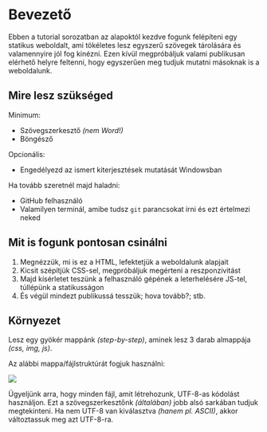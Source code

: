 # Bevezető

Ebben a tutorial sorozatban az alapoktól kezdve fogunk felépíteni egy statikus weboldalt, ami tökéletes lesz egyszerű szövegek tárolására és valamennyire jól fog kinézni. Ezen kívül megpróbáljuk valami publikusan elérhető helyre feltenni, hogy egyszerűen meg tudjuk mutatni másoknak is a weboldalunk.

## Mire lesz szükséged

Minimum:

- Szövegszerkesztő *(nem Word!)*
- Böngésző

Opcionális:

- Engedélyezd az ismert kiterjesztések mutatását Windowsban 

Ha tovább szeretnél majd haladni:

- GitHub felhasználó
- Valamilyen terminál, amibe tudsz `git` parancsokat írni és ezt értelmezi neked

## Mit is fogunk pontosan csinálni

1. Megnézzük, mi is ez a HTML, lefektetjük a weboldalunk alapjait
2. Kicsit szépítjük CSS-sel, megpróbáljuk megérteni a reszponzivitást
3. Majd kísérletet teszünk a felhasználó gépének a leterhelésére JS-tel, túllépünk a statikusságon
4. És végül mindezt publikussá tesszük; hova tovább?; stb.

## Környezet

Lesz egy gyökér mappánk *(step-by-step)*, aminek lesz 3 darab almappája *(css, img, js)*.

Az alábbi mappa/fájlstruktúrát fogjuk használni:

<img src="/web/tutorials/step-by-step/sbs_00_mappa-struktura.png">

Ügyeljünk arra, hogy minden fájl, amit létrehozunk, UTF-8-as kódolást használjon. Ezt a szövegszerkesztőnk *(általában)* jobb alsó sarkában tudjuk megtekinteni. Ha nem UTF-8 van kiválasztva *(hanem pl. ASCII)*, akkor változtassuk meg azt UTF-8-ra.